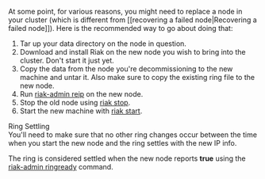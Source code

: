 At some point, for various reasons, you might need to replace a node in your cluster (which is different from [[recovering a failed node|Recovering a failed node]]). Here is the recommended way to go about doing that:

1. Tar up your data directory on the node in question.
2. Download and install Riak on the new node you wish to bring into the cluster. Don't start it just yet.
3. Copy the data from the node you're decommissioning to the new machine and untar it. Also make sure to copy the existing ring file to the new node.
4. Run [riak-admin reip](http://wiki.basho.com/Command-Line-Tools.html#reip) on the new node.
5. Stop the old node using [riak stop](http://wiki.basho.com/Command-Line-Tools.html#stop).
6. Start the new machine with [riak start](http://wiki.basho.com/Command-Line-Tools.html#start).

<div class="info"><div class="title">Ring Settling</div>You'll need to make sure that no other ring changes occur between the time when you start the new node and the ring settles with the new IP info.

The ring is considered settled when the new node reports <strong>true</strong> using the <a href="/Command-Line-Tools.html#ringready">riak-admin ringready</a> command.
</div>